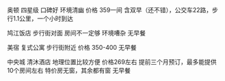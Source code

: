 奥顿  四星级 口碑好 环境清幽
价格 359一间
含双早（还不错），公交车22路，步行1.1公里，一个小时到达 

鸠江饭店 步行街对面
房间不一定够 环境嘈杂 无早餐

美宿 复式公寓 步行街附近
价格 350-400 无早餐

中央城 清沐酒店
地理位置比较方便
价格269左右
提前三个月预订，最多能提供10个房间左右
特价房无窗，其余都有窗 无早餐
